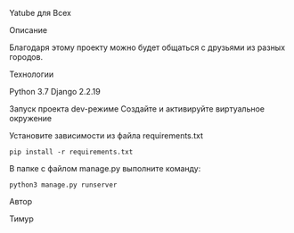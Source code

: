 Yatube для Всех

Описание

Благодаря этому проекту можно будет общаться с друзьями из разных городов.

Технологии

Python 3.7 Django 2.2.19

Запуск проекта dev-режиме
Создайте и активируйте виртуальное окружение

Установите зависимости из файла requirements.txt

	pip install -r requirements.txt

В папке с файлом manage.py выполните команду:

	python3 manage.py runserver

Автор

Тимур


